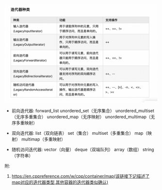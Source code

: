 ![Alt text](image-3.png)



* 前向迭代器:
    forward_list
    unordered_set（无序集合）
    unordered_multiset（无序多重集合）
    unordered_map（无序映射）
    unordered_multimap（无序多重映射）

* 双向迭代器: 
    list（双向链表）
    set（集合）
    multiset（多重集合）
    map（映射）
    multimap（多重映射）

* 随机访问迭代器:
    vector（向量）
    deque（双端队列）
    array（数组）
    string（字符串）


附:
1. https://en.cppreference.com/w/cpp/container/map(该链接下记描述了map对应的迭代器类型,其他容器的迭代器类似确认)